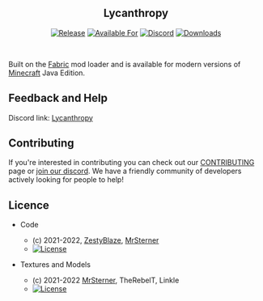 <div align="center">

## **Lycanthropy**

<!-- todo: replace 494721 with your CurseForge project id -->
[![Release](https://img.shields.io/github/v/release/ZestyBlaze/Lycanthropy?style=for-the-badge&include_prereleases&sort=semver)][releases]
[![Available For](https://img.shields.io/badge/dynamic/json?label=Available%20For&style=for-the-badge&color=34aa2f&query=gameVersionLatestFiles%5B0%5D.gameVersion&url=https%3A%2F%2Faddons-ecs.forgesvc.net%2Fapi%2Fv2%2Faddon%2F494721)][curseforge]
[![Discord](https://img.shields.io/discord/927515975992094750?color=5865f2&label=Feedback%20%26%20Help&style=for-the-badge)][discord]
[![Downloads](https://img.shields.io/badge/dynamic/json?label=Downloads&style=for-the-badge&color=f16436&query=downloadCount&url=https%3A%2F%2Faddons-ecs.forgesvc.net%2Fapi%2Fv2%2Faddon%2F494721)][curseforge:files]
</div>

<br/>

Built on the [Fabric](https://fabricmc.net/) mod loader and is available for modern
versions of [Minecraft](ttps://minecraft.net/) Java Edition.

## Feedback and Help
Discord link: [Lycanthropy][discord]

## Contributing
If you're interested in contributing you can check out our [CONTRIBUTING](CONTRIBUTING.md) page or [join our discord][discord]. We have a friendly community of developers actively looking for people to help!

## Licence

* Code
    - (c) 2021-2022, [ZestyBlaze], [MrSterner]
    - [![License](https://img.shields.io/badge/License-MIT-blue?style=flat-square)](https://opensource.org/licenses/MIT)

* Textures and Models
    - (c) 2021-2022 [MrSterner], TheRebelT, Linkle
    - [![License](https://img.shields.io/badge/License-CC%20BY--NC--SA%204.0-orange?style=flat-square)](https://creativecommons.org/licenses/by-nc-sa/4.0/)
    

[discord]:  https://discord.gg/PFEwUrfPAV
[curseforge]: https://curseforge.com/minecraft/mc-mods/modid/files
[curseforge:files]: https://curseforge.com/minecraft/mc-mods/modid/files
[releases]: https://github.com/zestyblaze/Lycanthropy/releases
[MrSterner]: https://github.com/mrsterner
[ZestyBlaze]: https://github.com/zestyblaze
